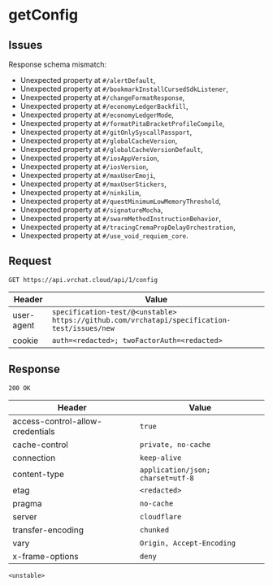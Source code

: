 # getConfig

## Issues
Response schema mismatch:
* Unexpected property at ``#/alertDefault``,
* Unexpected property at ``#/bookmarkInstallCursedSdkListener``,
* Unexpected property at ``#/changeFormatResponse``,
* Unexpected property at ``#/economyLedgerBackfill``,
* Unexpected property at ``#/economyLedgerMode``,
* Unexpected property at ``#/formatPitaBracketProfileCompile``,
* Unexpected property at ``#/gitOnlySyscallPassport``,
* Unexpected property at ``#/globalCacheVersion``,
* Unexpected property at ``#/globalCacheVersionDefault``,
* Unexpected property at ``#/iosAppVersion``,
* Unexpected property at ``#/iosVersion``,
* Unexpected property at ``#/maxUserEmoji``,
* Unexpected property at ``#/maxUserStickers``,
* Unexpected property at ``#/ninkilim``,
* Unexpected property at ``#/questMinimumLowMemoryThreshold``,
* Unexpected property at ``#/signatureMocha``,
* Unexpected property at ``#/swarmMethodInstructionBehavior``,
* Unexpected property at ``#/tracingCremaPropDelayOrchestration``,
* Unexpected property at ``#/use_void_requiem_core``.
## Request
`GET https://api.vrchat.cloud/api/1/config`

| Header | Value |
| ------ | ----- |
| user-agent | `specification-test/@<unstable> https://github.com/vrchatapi/specification-test/issues/new` |
| cookie | `auth=<redacted>; twoFactorAuth=<redacted>` |


## Response
`200 OK`

| Header | Value |
| ------ | ----- |
| access-control-allow-credentials | `true` |
| cache-control | `private, no-cache` |
| connection | `keep-alive` |
| content-type | `application/json; charset=utf-8` |
| etag | `<redacted>` |
| pragma | `no-cache` |
| server | `cloudflare` |
| transfer-encoding | `chunked` |
| vary | `Origin, Accept-Encoding` |
| x-frame-options | `deny` |

```jsonc
<unstable>
```
